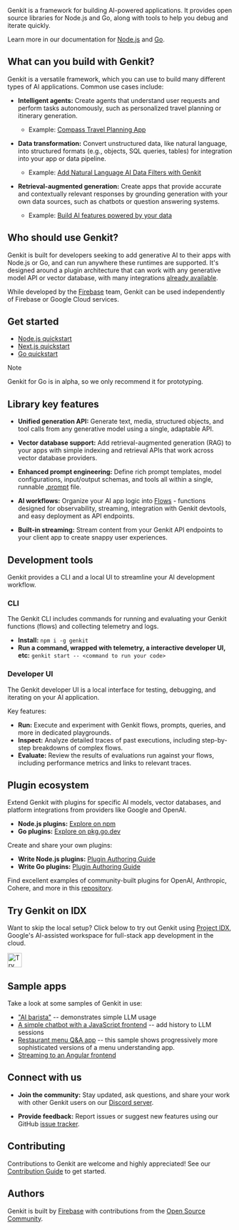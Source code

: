 Genkit is a framework for building AI-powered applications. It provides open source libraries for Node.js and Go, along with tools to help you debug and iterate quickly.

Learn more in our documentation for [Node.js](https://genkit.dev/docs/get-started) and [Go](https://genkit.dev/go/docs/get-started-go).

## What can you build with Genkit?

Genkit is a versatile framework, which you can use to build many different types of AI applications. Common use cases include:

- **Intelligent agents:** Create agents that understand user requests and perform tasks autonomously, such as personalized travel planning or itinerary generation.

  - Example: [Compass Travel Planning App](https://developers.google.com/solutions/compass)

- **Data transformation:** Convert unstructured data, like natural language, into structured formats (e.g., objects, SQL queries, tables) for integration into your app or data pipeline.

  - Example: [Add Natural Language AI Data Filters with Genkit](https://medium.com/firebase-developers/how-to-add-natural-language-ai-data-filters-to-your-app-71d64a79624d)

- **Retrieval-augmented generation:** Create apps that provide accurate and contextually relevant responses by grounding generation with your own data sources, such as chatbots or question answering systems.
  - Example: [Build AI features powered by your data](https://genkit.dev/docs/tutorials/tutorial-chat-with-a-pdf)

## Who should use Genkit?

Genkit is built for developers seeking to add generative AI to their apps with Node.js or Go, and can run anywhere these runtimes are supported. It's designed around a plugin architecture that can work with any generative model API or vector database, with many integrations [already available](#plugin-ecosystem).

While developed by the [Firebase](https://firebase.google.com) team, Genkit can be used independently of Firebase or Google Cloud services.

## Get started

- [Node.js quickstart](https://genkit.dev/docs/get-started)
- [Next.js quickstart](https://genkit.dev/docs/nextjs)
- [Go quickstart](https://genkit.dev/go/docs/get-started-go)

> [!NOTE]
> Genkit for Go is in alpha, so we only recommend it for prototyping.

## Library key features

- **Unified generation API:** Generate text, media, structured objects, and tool calls from any generative model using a single, adaptable API.

- **Vector database support:** Add retrieval-augmented generation (RAG) to your apps with simple indexing and retrieval APIs that work across vector database providers.

- **Enhanced prompt engineering:** Define rich prompt templates, model configurations, input/output schemas, and tools all within a single, runnable [.prompt](https://genkit.dev/docs/dotprompt) file.

- **AI workflows:** Organize your AI app logic into [Flows](https://genkit.dev/docs/flows) - functions designed for observability, streaming, integration with Genkit devtools, and easy deployment as API endpoints.

- **Built-in streaming:** Stream content from your Genkit API endpoints to your client app to create snappy user experiences.

## Development tools

Genkit provides a CLI and a local UI to streamline your AI development workflow.

### CLI

The Genkit CLI includes commands for running and evaluating your Genkit functions (flows) and collecting telemetry and logs.

- **Install:** `npm i -g genkit`
- **Run a command, wrapped with telemetry, a interactive developer UI, etc:** `genkit start -- <command to run your code>`

### Developer UI

The Genkit developer UI is a local interface for testing, debugging, and iterating on your AI application.

Key features:

- **Run:** Execute and experiment with Genkit flows, prompts, queries, and more in dedicated playgrounds.
- **Inspect:** Analyze detailed traces of past executions, including step-by-step breakdowns of complex flows.
- **Evaluate:** Review the results of evaluations run against your flows, including performance metrics and links to relevant traces.

## Plugin ecosystem

Extend Genkit with plugins for specific AI models, vector databases, and platform integrations from providers like Google and OpenAI.

- **Node.js plugins:** [Explore on npm](https://www.npmjs.com/search?q=keywords:genkit-plugin)
- **Go plugins:** [Explore on pkg.go.dev](https://pkg.go.dev/github.com/firebase/genkit/go#section-directories)

Create and share your own plugins:

- **Write Node.js plugins:** [Plugin Authoring Guide](https://genkit.dev/docs/plugin-authoring)
- **Write Go plugins:** [Plugin Authoring Guide](https://genkit.dev/go/docs/plugin-authoring)

Find excellent examples of community-built plugins for OpenAI, Anthropic, Cohere, and more in this [repository](https://github.com/TheFireCo/genkit-plugins).

## Try Genkit on IDX

Want to skip the local setup? Click below to try out Genkit using [Project IDX](https://idx.dev), Google's AI-assisted workspace for full-stack app development in the cloud.

<a href="https://idx.google.com/new/genkit">
  <img
    height="32"
    alt="Try in IDX"
    src="https://cdn.idx.dev/btn/try_purple_32.svg">
</a>

## Sample apps

Take a look at some samples of Genkit in use:

- ["AI barista"](https://github.com/firebase/genkit/tree/main/samples/js-coffee-shop/) -- demonstrates simple LLM usage
- [A simple chatbot with a JavaScript frontend](https://github.com/firebase/genkit/tree/main/samples/chatbot/) -- add history to LLM sessions
- [Restaurant menu Q&A app](https://github.com/firebase/genkit/tree/main/samples/js-menu/) -- this sample shows progressively
  more sophisticated versions of a menu understanding app.
- [Streaming to an Angular frontend](https://github.com/firebase/genkit/tree/main/samples/js-angular/)

## Connect with us

- **Join the community:** Stay updated, ask questions, and share your work with other Genkit users on our [Discord server](https://discord.gg/qXt5zzQKpc).

- **Provide feedback:** Report issues or suggest new features using our GitHub [issue tracker](https://github.com/firebase/genkit/issues).

## Contributing

Contributions to Genkit are welcome and highly appreciated! See our [Contribution Guide](CONTRIBUTING.md) to get started.

## Authors

Genkit is built by [Firebase](https://firebase.google.com/products/genkit) with contributions from the [Open Source Community](https://github.com/firebase/genkit/graphs/contributors).
